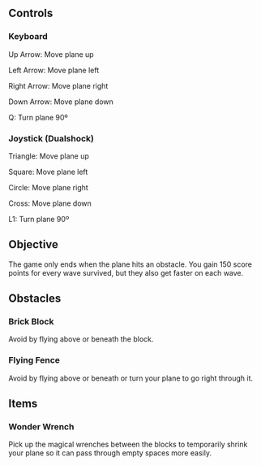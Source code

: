 ## Controls

### Keyboard
Up Arrow:    Move plane up

Left Arrow:    Move plane left

Right Arrow:    Move plane right

Down Arrow:    Move plane down

Q:    Turn plane 90º

### Joystick (Dualshock)
Triangle:    Move plane up

Square:    Move plane left

Circle:    Move plane right

Cross:    Move plane down

L1:    Turn plane 90º

## Objective
The game only ends when the plane hits an obstacle. You gain 150 score points for every wave survived, but they also get faster on each wave.

## Obstacles

### Brick Block
Avoid by flying above or beneath the block.

### Flying Fence
Avoid by flying above or beneath or turn your plane to go right through it.

## Items

### Wonder Wrench
Pick up the magical wrenches between the blocks to temporarily shrink your plane so it can pass through empty spaces more easily.
